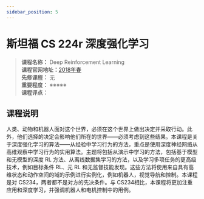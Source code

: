 ```yaml
---
sidebar_position: 5
---
```


# 斯坦福 CS 224r 深度强化学习





>**课程名称：**  Deep Reinforcement Learning         
**课程官网地址：**[2018年春](https://inst.eecs.berkeley.edu/~cs280/sp18/)  
**先修课程：** 无  
**重要程度：** ※※※※※  
**课程评点：** 

## 课程说明
人类、动物和机器人面对这个世界，必须在这个世界上做出决定并采取行动。此外，他们选择的决定会影响他们所在的世界——必须考虑到这些结果。本课程是关于深度强化学习的算法——从经验中学习行为的方法，重点是使用深度神经网络从高维观察中学习行为的实用算法。主题将包括从演示中学习的方法，包括基于模型和无模型的深度 RL 方法、从离线数据集学习的方法，以及学习多项任务的更高级技术，例如目标条件 RL、元 RL 和无监督技能发现。这些方法将使用来自具有高维状态和动作空间的域的示例进行实例化，例如机器人，视觉导航和控制。本课程是对 CS234，两者都不是对方的先决条件。与 CS234相比，本课程将更加注重应用和深度学习，并强调机器人和电机控制中的用例。


